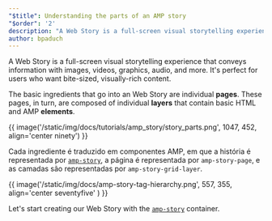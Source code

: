 ```yaml
---
"$title": Understanding the parts of an AMP story
"$order": '2'
description: "A Web Story is a full-screen visual storytelling experience that conveys information with images, videos, graphics, audio, and more. It's perfect for users ..."
author: bpaduch
---
```


A Web Story is a full-screen visual storytelling experience that conveys information with images, videos, graphics, audio, and more. It's perfect for users who want bite-sized, visually-rich content.

The basic ingredients that go into an Web Story are individual **pages**. These pages, in turn, are composed of individual **layers** that contain basic HTML and AMP **elements**.

{{ image('/static/img/docs/tutorials/amp_story/story_parts.png', 1047, 452, align='center ninety') }}

Cada ingrediente é traduzido em componentes AMP, em que a história é representada por [`amp-story`](../../../../documentation/components/reference/amp-story.md), a página é representada por `amp-story-page`, e as camadas são representadas por `amp-story-grid-layer`.

{{ image('/static/img/docs/amp-story-tag-hierarchy.png', 557, 355, align='center seventyfive' ) }}

Let's start creating our Web Story with the [`amp-story`](../../../../documentation/components/reference/amp-story.md) container.
